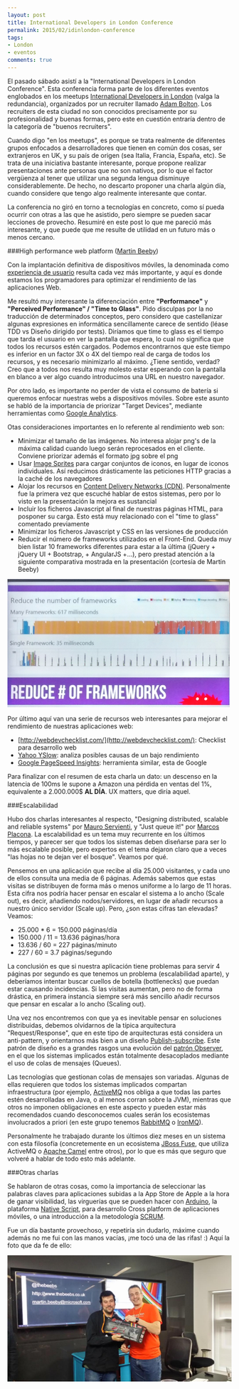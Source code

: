 ```yaml
---
layout: post
title: International Developers in London Conference
permalink: 2015/02/idinlondon-conference
tags:
- London
- eventos
comments: true
---
```


El pasado sábado asistí a la "International Developers in London Conference". Esta conferencia forma parte de los diferentes eventos englobados en los meetups [International Developers in London](http://www.idinlondon.co.uk/#home) (valga la redundancia), organizados por un recruiter llamado [Adam Bolton](https://twitter.com/Adam__Bolton). Los recruiters de esta ciudad no son conocidos precisamente por su profesionalidad y buenas formas, pero este en cuestión entraría dentro de la categoría de "buenos recruiters".

Cuando digo "en los meetups", es porque se trata realmente de diferentes grupos enfocados a desarrolladores que tienen en común dos cosas, ser extranjeros en UK, y su país de origen (sea Italia, Francia, España, etc). Se trata de una iniciativa bastante interesante, porque propone realizar presentaciones ante personas que no son nativos, por lo que el factor vergüenza al tener que utilizar una segunda lengua disminuye considerablemente. De hecho, no descarto proponer una charla algún día, cuando considere que tengo algo realmente interesante que contar.

<!--break-->

La conferencia no giró en torno a tecnologías en concreto, como sí pueda ocurrir con otras a las que he asistido, pero siempre se pueden sacar lecciones de provecho. Resumiré en este post lo que me pareció más interesante, y que puede que me resulte de utilidad en un futuro más o menos cercano.

###High performance web platform ([Martin Beeby](https://twitter.com/thebeebs))

Con la implantación definitiva de dispositivos móviles, la denominada como [experiencia de usuario](http://es.wikipedia.org/wiki/Experiencia_de_usuario) resulta cada vez más importante, y aquí es donde estamos los programadores para optimizar el rendimiento de las aplicaciones Web.

Me resultó muy interesante la diferenciación entre **"Performance"** y **"Perceived Performance" / "Time to Glass"**. Pido disculpas por la no traducción de determinados conceptos, pero considero que castellanizar algunas expresiones en informática sencillamente carece de sentido (léase TDD vs Diseño dirigido por tests). Diríamos que time to glass es el tiempo que tarda el usuario en ver la pantalla que espera, lo cual no significa que todos los recursos estén cargados. Podemos encontrarnos que este tiempo es inferior en un factor 3X o 4X del tiempo real de carga de todos los recursos, y es necesario minimizarlo al máximo. ¿Tiene sentido, verdad? Creo que a todos nos resulta muy molesto estar esperando con la pantalla en blanco a ver algo cuando introducimos una URL en nuestro navegador.

Por otro lado, es importante no perder de vista el consumo de batería si queremos enfocar nuestras webs a dispositivos móviles. Sobre este asunto se habló de la importancia de priorizar "Target Devices", mediante herramientas como [Google Analytics](http://www.google.com/analytics/).

Otas consideraciones importantes en lo referente al rendimiento web son:

* Minimizar el tamaño de las imágenes. No interesa alojar png's de la máxima calidad cuando luego serán reprocesados en el cliente. Conviene priorizar además el formato jpg sobre el png
* Usar [Image Sprites](http://www.w3schools.com/css/css_image_sprites.asp) para cargar conjuntos de iconos, en lugar de iconos individuales. Así reducimos drásticamente las peticiones HTTP gracias a la caché de los navegadores
* Alojar los recursos en [Content Delivery Networks (CDN)](http://en.wikipedia.org/wiki/Content_delivery_network). Personalmente fue la primera vez que escuché hablar de estos sistemas, pero por lo visto en la presentación la mejora es sustancial
* Incluir los ficheros Javascript al final de nuestras páginas HTML, para posponer su carga. Esto está muy relacionado con el "time to glass" comentado previamente
* Minimizar los ficheros Javascript y CSS en las versiones de producción
* Reducir el número de frameworks utilizados en el Front-End. Queda muy bien listar 10 frameworks diferentes para estar a la última (jQuery + jQuery UI + Bootstrap, + AngularJS +...), pero prestad atención a la siguiente comparativa mostrada en la presentación (cortesía de Martin Beeby)

![Comparativa frameworks frontend](/public/pictures/frontend-frameworks.png)

Por último aquí van una serie de recursos web interesantes para mejorar el rendimiento de nuestras aplicaciones web:

* [http://webdevchecklist.com/](http://webdevchecklist.com/): Checklist para desarrollo web
* [Yahoo YSlow](http://yslow.org/): analiza posibles causas de un bajo rendimiento
* [Google PageSpeed Insights](https://developers.google.com/speed/pagespeed/insights/?hl=es): herramienta similar, esta de Google

Para finalizar con el resumen de esta charla un dato: un descenso en la latencia de 100ms le supone a Amazon una pérdida en ventas del 1%, equivalente a 2.000.000$ **AL DÍA**. UX matters, que diría aquel.

###Escalabilidad

Hubo dos charlas interesantes al respecto, "Designing distributed, scalable and reliable systems" por [Mauro Servienti](https://twitter.com/mauroservienti), y "Just queue it!" por [Marcos Placona](https://twitter.com/marcos_placona). La escalabilidad es un tema muy recurrente en los últimos tiempos, y parecer ser que todos los sistemas deben diseñarse para ser lo más escalable posible, pero expertos en el tema dejaron claro que a veces "las hojas no te dejan ver el bosque". Veamos por qué.

Pensemos en una aplicación que recibe al día 25.000 visitantes, y cada uno de ellos consulta una media de 6 páginas. Además sabemos que estas visitas se distribuyen de forma más o menos uniforme a lo largo de 11 horas. Esta cifra nos podría hacer pensar en escalar el sistema a lo ancho (Scale out), es decir, añadiendo nodos/servidores, en lugar de añadir recursos a nuestro único servidor (Scale up). Pero, ¿son estas cifras tan elevadas? Veamos:

* 25.000 * 6 = 150.000 páginas/día
* 150.000 / 11 = 13.636 páginas/hora
* 13.636 / 60 = 227 páginas/minuto
* 227 / 60 = 3.7 páginas/segundo

La conclusión es que si nuestra aplicación tiene problemas para servir 4 páginas por segundo es que tenemos un problema (escalabilidad aparte), y deberíamos intentar buscar cuellos de botella (bottlenecks) que puedan estar causando incidencias. Si las visitas aumentan, pero no de forma drástica, en primera instancia siempre será más sencillo añadir recursos que pensar en escalar a lo ancho (Scaling out).

Una vez nos encontremos con que ya es inevitable pensar en soluciones distribuidas, debemos olvidarnos de la típica arquitectura "Request/Response", que en este tipo de arquitecturas está considera un anti-pattern, y orientarnos más bien a un diseño [Publish-subscribe](http://en.wikipedia.org/wiki/Publish%E2%80%93subscribe_pattern). Este patrón de diseño es a grandes rasgos una evolución del [patrón Observer](http://en.wikipedia.org/wiki/Observer_pattern), en el que los sistemas implicados están totalmente desacoplados mediante el uso de colas de mensajes (Queues).

Las tecnologías que gestionan colas de mensajes son variadas. Algunas de ellas requieren que todos los sistemas implicados compartan infraestructura (por ejemplo, [ActiveMQ](http://activemq.apache.org/) nos obliga a que todas las partes estén desarrolladas en Java, o al menos corran sobre la JVM), mientras que otros no imponen obligaciones en este aspecto y pueden estar más recomendados cuando desconocemos cuales serán los ecosistemas involucrados a priori (en este grupo tenemos [RabbitMQ](http://www.rabbitmq.com/) o [IronMQ](http://www.iron.io/mq)).

Personalmente he trabajado durante los últimos diez meses en un sistema con esta filosofía (concretemente en un ecosistema [JBoss Fuse](http://www.jboss.org/products/fuse/overview/), que utiliza ActiveMQ o [Apache Camel](http://camel.apache.org/) entre otros), por lo que es más que seguro que volveré a hablar de todo esto más adelante.

###Otras charlas

Se hablaron de otras cosas, como la importancia de seleccionar las palabras claves para aplicaciones subidas a la App Store de Apple a la hora de ganar visibilidad, las virguerías que se pueden hacer con [Arduino](http://www.arduino.cc/), la plataforma [Native Script](http://www.telerik.com/nativescript), para desarrollo Cross platform de aplicaciones móviles, o una introducción a la metodología [SCRUM](http://es.wikipedia.org/wiki/Scrum).

Fue un día bastante provechoso, y repetiría sin dudarlo, máxime cuando además no me fui con las manos vacías, ¡me tocó una de las rifas! :) Aquí la foto que da fe de ello:

![Rifa](/public/pictures/raffle.jpg)
